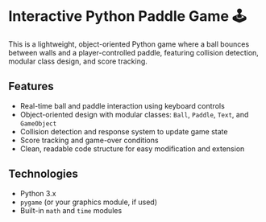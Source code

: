 
# Interactive Python Paddle Game 🕹️

This is a lightweight, object-oriented Python game where a ball bounces between walls and a player-controlled paddle, featuring collision detection, modular class design, and score tracking.

## Features
- Real-time ball and paddle interaction using keyboard controls
- Object-oriented design with modular classes: `Ball`, `Paddle`, `Text`, and `GameObject`
- Collision detection and response system to update game state
- Score tracking and game-over conditions
- Clean, readable code structure for easy modification and extension

## Technologies
- Python 3.x
- `pygame` (or your graphics module, if used)
- Built-in `math` and `time` modules



